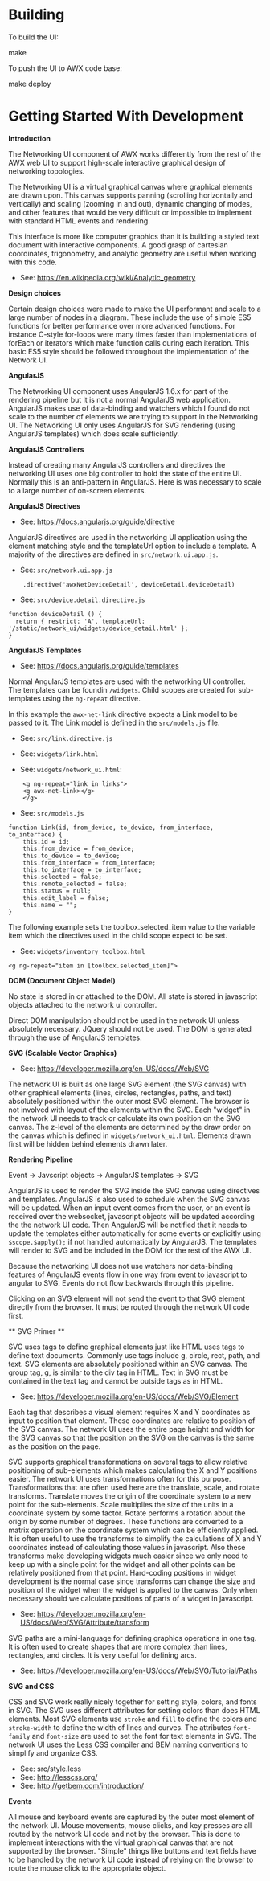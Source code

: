 

Building
========

To build the UI:

make

To push the UI to AWX code base:

make deploy



Getting Started With Development
================================


**Introduction**

The Networking UI component of AWX works differently from the rest of the AWX
web UI to support high-scale interactive graphical design of networking
topologies.

The Networking UI is a virtual graphical canvas where graphical elements are
drawn upon.  This canvas supports panning (scrolling horizontally and
vertically) and scaling (zooming in and out), dynamic changing of modes, and
other features that would be very difficult or impossible to implement with
standard HTML events and rendering.

This interface is more like computer graphics than it is building a styled text
document with interactive components.  A good grasp of cartesian coordinates,
trigonometry, and analytic geometry are useful when working with this code.

* See: <https://en.wikipedia.org/wiki/Analytic_geometry>

**Design choices**

Certain design choices were made to make the UI performant and scale to a large
number of nodes in a diagram.  These include the use of simple ES5 functions for
better performance over more advanced functions.  For instance C-style for-loops
were many times faster than implementations of forEach or iterators which make
function calls during each iteration.  This basic ES5 style should be followed
throughout the implementation of the Network UI.

**AngularJS**

The Networking UI component uses AngularJS 1.6.x for part of the rendering pipeline
but it is not a normal AngularJS web application.  AngularJS makes use of
data-binding and watchers which I found do not scale to the number of elements
we are trying to support in the Networking UI.   The Networking UI only uses
AngularJS for SVG rendering (using AngularJS templates) which does scale
sufficiently.


**AngularJS Controllers**

Instead of creating many AngularJS controllers and directives the networking UI
uses one big controller to hold the state of the entire UI.  Normally this is
an anti-pattern in AngularJS.  Here is was necessary to scale to a large number
of on-screen elements.

**AngularJS Directives**

* See: <https://docs.angularjs.org/guide/directive>

AngularJS directives are used in the networking UI application using the element
matching style and the templateUrl option to include a template. A majority of
the directives are defined in `src/network.ui.app.js`.

* See: `src/network.ui.app.js`
```
    .directive('awxNetDeviceDetail', deviceDetail.deviceDetail)
```

* See: `src/device.detail.directive.js`
```
function deviceDetail () {
  return { restrict: 'A', templateUrl: '/static/network_ui/widgets/device_detail.html' };
}
```

**AngularJS Templates**

* See: <https://docs.angularjs.org/guide/templates>

Normal AngularJS templates are used with the networking UI controller.  
The templates can be foundin `/widgets`. Child
scopes are created for sub-templates using the `ng-repeat` directive.

In this example the `awx-net-link` directive expects a Link model to be
passed to it.  The Link model is defined in the `src/models.js` file.

* See: `src/link.directive.js`
* See: `widgets/link.html`

* See: `widgets/network_ui.html`:
```
    <g ng-repeat="link in links">
    <g awx-net-link></g>
    </g>
```

* See: `src/models.js`
```
function Link(id, from_device, to_device, from_interface, to_interface) {
    this.id = id;
    this.from_device = from_device;
    this.to_device = to_device;
    this.from_interface = from_interface;
    this.to_interface = to_interface;
    this.selected = false;
    this.remote_selected = false;
    this.status = null;
    this.edit_label = false;
    this.name = "";
}
```
 
The following example sets the toolbox.selected_item value to the variable 
item which the directives used in the child scope expect to be set.

* See: `widgets/inventory_toolbox.html`
```
<g ng-repeat="item in [toolbox.selected_item]">
```


**DOM (Document Object Model)**

No state is stored in or attached to the DOM.  All state is stored in
javascript objects attached to the network ui controller.

Direct DOM manipulation should not be used in the network UI unless absolutely
necessary. JQuery should not be used.  The DOM is generated through the use of
AngularJS templates.

**SVG (Scalable Vector Graphics)**

* See: <https://developer.mozilla.org/en-US/docs/Web/SVG>

The network UI is built as one large SVG element (the SVG canvas) with other
graphical elements (lines, circles, rectangles, paths, and text) absolutely
positioned within the outer most SVG element.  The browser is not involved with
layout of the elements within the SVG.   Each "widget" in the network UI needs
to track or calculate its own position on the SVG canvas. The z-level of the
elements are determined by the draw order on the canvas which is defined
in `widgets/network_ui.html`.  Elements drawn first will be hidden behind
elements drawn later.



**Rendering Pipeline**

Event -> Javscript objects -> AngularJS templates -> SVG

AngularJS is used to render the SVG inside the SVG canvas using directives
and templates.  AngularJS is also used to schedule when the SVG canvas will
be updated. When an input event comes from the user, or an event is received
over the websocket, javascript objects will be updated according the the network
UI code.  Then AngularJS will be notified that it needs to update the templates
either automatically for some events or explicitly using `$scope.$apply();` if
not handled automatically by AngularJS.  The templates will render to SVG and be
included in the DOM for the rest of the AWX UI.

Because the networking UI does not use watchers nor data-binding features of
AngularJS events flow in one way from event to javascript to angular to SVG.
Events do not flow backwards through this pipeline.

Clicking on an SVG element will not send the event to that SVG element directly
from the browser.   It must be routed through the network UI code first.


** SVG Primer **

SVG uses tags to define graphical elements just like HTML uses tags to define
text documents.   Commonly use tags include g, circle, rect, path, and text.
SVG elements are absolutely positioned within an SVG canvas.  The group tag, g,
is similar to the div tag in HTML.  Text in SVG must be contained in the text
tag and cannot be outside tags as in HTML.

* See: <https://developer.mozilla.org/en-US/docs/Web/SVG/Element>

Each tag that describes a visual element requires X and Y coordinates as input
to position that element. These coordinates are relative to position of the SVG
canvas. The network UI uses the entire page height and width for the SVG canvas
so that the position on the SVG on the canvas is the same as the position on
the page.


SVG supports graphical transformations on several tags to allow relative
positioning of sub-elements which makes calculating the X and Y positions
easier.   The network UI uses transformations often for this purpose.
Transformations that are often used here are the translate, scale, and rotate
transforms.  Translate moves the origin of the coordinate system to a new point
for the sub-elements.  Scale multiplies the size of the units in a coordinate
system by some factor.  Rotate performs a rotation about the origin by some
number of degrees.  These functions are converted to a matrix operation on the
coordinate system which can be efficiently applied.  It is often useful to use
the transforms to simplify the calculations of X and Y coordinates instead of
calculating those values in javascript. Also these transforms make developing
widgets much easier since we only need to keep up with a single point for the
widget and all other points can be relatively positioned from that point.
Hard-coding positions in widget development is the normal case since transforms
can change the size and position of the widget when the widget is applied to
the canvas.  Only when necessary should we calculate positions of parts of a
widget in javascript.

* See: <https://developer.mozilla.org/en-US/docs/Web/SVG/Attribute/transform>


SVG paths are a mini-language for defining graphics operations in one tag. It
is often used to create shapes that are more complex than lines, rectangles,
and circles.  It is very useful for defining arcs.

* See: <https://developer.mozilla.org/en-US/docs/Web/SVG/Tutorial/Paths>

**SVG and CSS**

CSS and SVG work really nicely together for setting style, colors, and fonts in SVG.
The SVG uses different attributes for setting colors than does HTML elements.
Most SVG elements use `stroke` and `fill` to define the colors and `stroke-width`
to define the width of lines and curves. The attributes `font-family` and `font-size`
are used to set the font for text elements in SVG.  The network UI uses the Less
CSS compiler and BEM naming conventions to simplify and organize CSS.

* See: src/style.less
* See: <http://lesscss.org/>
* See: <http://getbem.com/introduction/>

**Events**

All mouse and keyboard events are captured by the outer most element of the
network UI.  Mouse movements, mouse clicks, and key presses are all routed by
the network UI code and not by the browser.  This is done to implement
interactions with the virtual graphical canvas that are not supported by the
browser.  "Simple" things like buttons and text fields have to be handled by
the network UI code instead of relying on the browser to route the mouse click
to the appropriate object.
